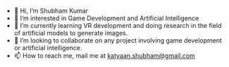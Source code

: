 - 👋 Hi, I’m Shubham Kumar
- 👀 I’m interested in Game Development and Artificial Intelligence
- 🌱 I’m currently learning VR development and doing research in the field of artificial models to generate images.
- 💞️ I’m looking to collaborate on any project involving game development or artificial intelligence.
- 📫 How to reach me, mail me at katyaan.shubham@gmail.com

<!---
KatyaanShubham/KatyaanShubham is a ✨ special ✨ repository because its `README.md` (this file) appears on your GitHub profile.
You can click the Preview link to take a look at your changes.
--->
